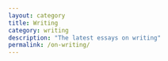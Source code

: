 ```yaml
---
layout: category
title: Writing
category: writing
description: "The latest essays on writing"
permalink: /on-writing/
---
```

